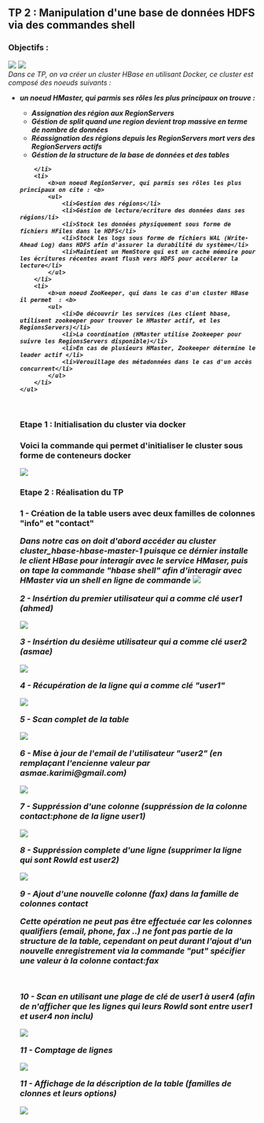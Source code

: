 <h2>TP 2 : Manipulation d'une base de données HDFS via des commandes shell</h2>
<h3>
	Objectifs :
</h3>
<img src="./imgs/1.png" />
<img src="./imgs/2.png" />

<br />

<i>
	Dans ce TP, on va créer un cluster HBase en utilisant Docker, ce cluster est composé des noeuds suivants : 
	<ul>
		<li>
			<b>un noeud HMaster, qui parmis ses rôles les plus principaux on trouve : <b>
			<ul>
				<li>Assignation des région aux RegionServers</li>
				<li>Géstion de split quand une region devient trop massive en terme de nombre de données</li>
				<li>Réassignation des régions depuis les RegionServers mort vers des RegionServers actifs</li>
				<li>Géstion de la structure de la base de données et des tables</li>
			</ul>
			
		</li>
		<li>
			<b>un noeud RegionServer, qui parmis ses rôles les plus principaux on cite : <b>
			<ul>
				<li>Gestion des régions</li>
				<li>Géstion de lecture/ecriture des données dans ses régions/li>
				<li>Stock les données physiquement sous forme de fichiers HFiles dans le HDFS</li>
				<li>Stock les logs sous forme de fichiers WAL (Write-Ahead Log) dans HDFS afin d'assurer la durabilité du système</li>
				<li>Maintient un MemStore qui est un cache mémoire pour les écritures récentes avant flush vers HDFS pour accélerer la lecture</li>
			</ul>
		</li>
		<li>
			<b>un noeud ZooKeeper, qui dans le cas d'un cluster HBase il permet  : <b>
			<ul>
				<li>De découvrir les services (Les client hbase, utilisent zookeeper pour trouver le HMaster actif, et les RegionsServers)</li>
				<li>La coordination (HMaster utilise Zookeeper pour suivre les RegionsServers disponible)</li>
				<li>En cas de plusieurs HMaster, Zookeeper détermine le leader actif </li>
				<li>Verouillage des métadonnées dans le cas d'un accès concurrent</li>
			</ul>
		</li>
	</ul>
</i>
<br />
<h3>Etape 1 : Initialisation du cluster via docker<h3>
<p><b>Voici la commande qui permet d'initialiser le cluster sous forme de conteneurs docker</b></p>
<img src="./imgs/3.png" />

<br />
<h3>Etape 2 : Réalisation du TP<h3>

<p><b>1 - Création de la table users avec deux familles de colonnes "info" et "contact"</b></p>
<i>
	Dans notre cas on doit d'abord accéder au cluster <b>cluster_hbase-hbase-master-1</b> puisque ce dérnier installe le client HBase pour interagir avec le service HMaser, puis on tape
	 la commande "hbase shell" afin d'interagir avec HMaster via un shell en ligne de commande
<i>
<img src="./imgs/4.png" />

<br />
<p><b>2 - Insértion du premier utilisateur qui a comme clé user1 (ahmed)</b></p>
<img src="./imgs/5.png" />

<br />
<p><b>3 - Insértion du desième utilisateur qui a comme clé user2 (asmae)</b></p>
<img src="./imgs/6.png" />

<br />
<p><b>4 - Récupération de la ligne qui a comme clé "user1"</b></p>
<img src="./imgs/7.png" />

<br />
<p><b>5 - Scan complet de la table</b></p>
<img src="./imgs/8.png" />

<br />
<p><b>6 - Mise à jour de l'email de l'utilisateur "user2" (en remplaçant l'encienne valeur par asmae.karimi@gmail.com)</b></p>
<img src="./imgs/9.png" />

<br />
<p><b>7 - Suppréssion d'une colonne (suppréssion de la colonne contact:phone de la ligne user1)</b></p>
<img src="./imgs/10.png" />

<br />
<p><b>8 - Suppréssion complete d'une ligne (supprimer la ligne qui sont RowId est user2)</b></p>
<img src="./imgs/11.png" />

<br />
<p><b>9 - Ajout d'une nouvelle colonne (fax) dans la famille de colonnes contact</b></p>
<p>
Cette opération ne peut pas être effectuée car les colonnes qualifiers (email, phone, fax ..) ne font pas partie de la structure de la table, cependant on 
peut durant l'ajout d'un nouvelle enregistrement via la commande "put" spécifier une valeur à la colonne contact:fax
</p>

<br />
<p><b>10 - Scan en utilisant une plage de clé de user1 à user4 (afin de n'afficher que les lignes qui leurs RowId sont entre user1 et user4 non inclu)</b></p>
<img src="./imgs/12.png" />

<br />
<p><b>11 - Comptage de lignes</b></p>
<img src="./imgs/13.png" />

<br />
<p><b>11 - Affichage de la déscription de la table (familles de clonnes et leurs options)</b></p>
<img src="./imgs/14.png" />











